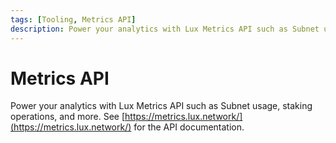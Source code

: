 ```yaml
---
tags: [Tooling, Metrics API]
description: Power your analytics with Lux Metrics API such as Subnet usage, staking operations, and more.
---
```

# Metrics API

Power your analytics with Lux Metrics API such as Subnet usage, staking operations, and more. 
See [https://metrics.lux.network/](https://metrics.lux.network/) for the API documentation.
